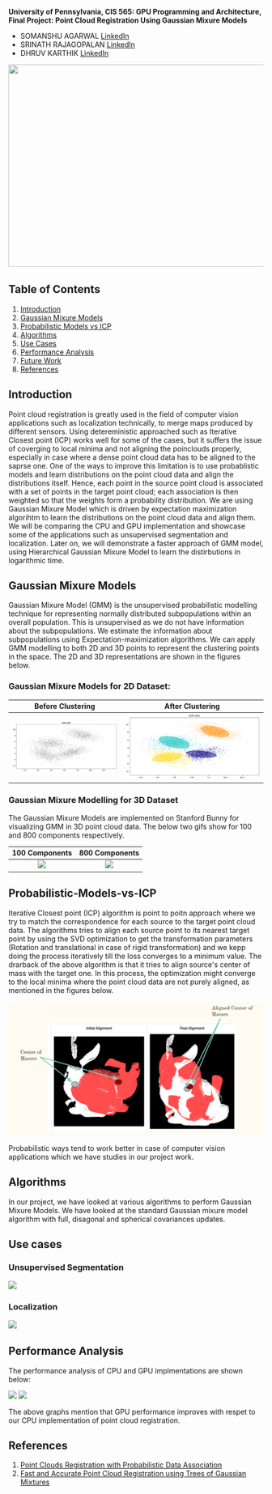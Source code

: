 **University of Pennsylvania, CIS 565: GPU Programming and Architecture, Final Project: Point Cloud Registration Using Gaussian Mixure Models**

* SOMANSHU AGARWAL [LinkedIn](https://www.linkedin.com/in/somanshu25)
* SRINATH RAJAGOPALAN [LinkedIn](https://www.linkedin.com/in/srinath-rajagopalan-07a43155)
* DHRUV KARTHIK [LinkedIn](https://www.linkedin.com/in/dhruvkarthik/)

<p align= "center">
<img src="https://github.com/somanshu25/CIS565_Final_Project/blob/master/img_gmmreg/GMM_waymo.gif" width = 600 height = 400>
 <p/>

## Table of Contents

1. [Introduction](#Introduction)
2. [Gaussian Mixure Models](#Gaussian-Mixure-Models)
3. [Probabilistic Models vs ICP](#Probabilistic-Models-vs-ICP)
4. [Algorithms](#Effects)
5. [Use Cases](#Optimization)
6. [Performance Analysis](#Analysis)
7. [Future Work](#Future-Work)
8. [References](#References)

## Introduction

Point cloud registration is greatly used in the field of computer vision applications such as localization technically, to merge maps produced by different sensors. Using detereministic approached such as Iterative Closest point (ICP) works well for some of the cases, but it suffers the issue of coverging to local minima and not aligning the poinclouds properly, especially in case where a dense point cloud data has to be aligned to the saprse one. One of the ways to improve this limitation is to use probablistic models and learn distributions on the point cloud data and align the distributions itself. Hence, each point in the source point cloud is associated with a set of points in the target point cloud; each association is then weighted so that the weights form a probability distribution. We are using Gaussian Mixure Model which is driven by expectation maximization algorihtm to learn the distributions on the point cloud data and align them. We will be comparing the CPU and GPU implementation and showcase some of the applications such as unsupervised segmentation and localization. Later on, we will demonstrate a faster approach of GMM model, using Hierarchical Gaussian Mixure Model to learn the distirbutions in logarithmic time. 

## Gaussian Mixure Models

Gaussian Mixure Model (GMM) is the unsupervised probabilistic modelling technique for representing normally distributed subpopulations within an overall population. This is unsupervised as we do not have information about the subpopulations. We estimate the information about subpopulations using Expectation-maximization algorithms. We can apply GMM modelling to both 2D and 3D points to represent the clustering points in the space. The 2D and 3D representations are shown in the figures below.

### Gaussian Mixure Models for 2D Dataset:

Before Clustering            |  After Clustering
:-------------------------:|:-------------------------:
![](img_gmmreg/gmm_before_clustering.png)|  ![](img_gmmreg/gmm_2d.png)

### Gaussian Mixure Modelling for 3D Dataset

The Gaussian Mixure Models are implemented on Stanford Bunny for visualizing GMM in 3D point cloud data. The below two gifs show for 100 and 800 components respectively.

100 Components             |  800 Components
:-------------------------:|:-------------------------:
![](img_gmmreg/bunny_100_Components.gif)| 		![](img_gmmreg/bunny_800_Components.gif)

## Probabilistic-Models-vs-ICP

Iterative Closest point (ICP) algorithm is point to poitn approach where we try to match the correspondence for each source to the target point cloud data. The algorithms tries to align each source point to its nearest target point by using the SVD optimization to get the transformation parameters (Rotation and translational in case of rigid transformation) and we kepp doing the process iteratively till the loss converges to a minimum value. The drarback of the above algorithm is that it tries to align source's center of mass with the target one. In this process, the optimization might converge to the local minima where the point cloud data are not purely aligned, as mentioned in the figures below.

<p align="center">
<img src = "img_gmmreg/image_icp_limitation.png" width="600">
 </p>

Probabilistic ways tend to work better in case of computer vision applications which we have studies in our project work.

## Algorithms 

In our project, we have looked at various algorithms to perform Gaussian Mixure Models. We have looked at the standard Gaussian mixure model algorithm with full, disagonal and spherical covariances updates. 

## Use cases

### Unsupervised Segmentation
![](https://github.com/somanshu25/CIS565_Final_Project/blob/master/img_gmmreg/GMM_waymo.gif)

### Localization
![](https://github.com/somanshu25/CIS565_Final_Project/blob/master/img_gmmreg/localization_1.gif)

## Performance Analysis

The performance analysis of CPU and GPU implmentations are shown below:

![](https://github.com/somanshu25/CIS565_Final_Project/blob/master/img_gmmreg/performance_analysis_1.png)
![](https://github.com/somanshu25/CIS565_Final_Project/blob/master/img_gmmreg/performance_analysis_2.png)

The above graphs mention that GPU performance improves with respet to our CPU implementation of point cloud registration.

## References
1. [Point Clouds Registration with Probabilistic Data Association](https://ieeexplore.ieee.org/stamp/stamp.jsp?tp=&arnumber=7759602&tag=1)
1. [Fast and Accurate Point Cloud Registration
using Trees of Gaussian Mixtures](https://arxiv.org/pdf/1807.02587.pdf)
